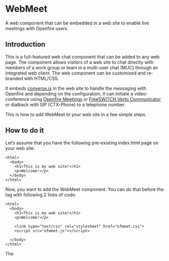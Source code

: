 # WebMeet
A web component that can be embedded in a web site to enable live meetings with Openfire users

## Introduction
This is a full-featured web chat component that can be added to any web page. 
The component allows visitors of a web site to chat directly with members of a work group or team in a multi-user chat (MUC) through an integrated web client. The web component can be customised and re-branded with HTML/CSS.

It embeds [converse.js](http://www.conversejs.org) in the web site to handle the messaging with Openfire and depending on the configuration, it can initiate a video-conference using [Openfire Meetings](http://github.com/igniterealtime/Openfire-Meetings) or [FreeSWITCH Verto Communicator](http://freeswitch.org/confluence/display/FREESWITCH/Verto+Communicator) or dialback with SIP (CTX-Phone) to a telephone number.


This is how to add WebMeet to your web site in a few simple steps.

## How to do it

Let’s assume that you have the following pre-existing index.html page on your web site:

`````
<html>
  <body>
    <h1>This is my web site!</h1>
    <p>Welcome!</p>
  </body>
</html>
`````
Now, you want to add the WebMeet component. You can do that before the </body> tag with following 2 lines of code:

`````
<html>
  <body>
    <h1>This is my web site!</h1>
    <p>Welcome!</p>

    <link type="text/css" rel="stylesheet" href="ofmeet.css">
    <script src="ofmeet.js"></script>
    
  </body>
</html>
`````

The <script/> tag above brings in the WebMeet web control and the <link/> tag brings in the default css file to style it. 
Copy the webmeet, jitsimeet, verto and phone folders to the same folder as your index.html page. Thats it!! Reload your web page.

You should now see a coloured chat bubble that remains on the bottom right side of your web page as you scroll up and down your web page. Click on it to open the chat window. Enter a nick name for the multi-user chat and hit enter.

The toolbar offers you the following messaging/chat features:

1. emojis
2. ofmeet or verto audio/video conference
3. SIP telephone callback
4. upload files
4. exit and return to chat bubble

## Screen Shots

<img src="https://github.com/igniterealtime/webmeet/raw/master/screenshots/screen1.png" />
<img src="https://github.com/igniterealtime/webmeet/raw/master/screenshots/screen3.png" />
<img src="https://github.com/igniterealtime/webmeet/raw/master/screenshots/screen4.png" />
<img src="https://github.com/igniterealtime/webmeet/raw/master/screenshots/screen5.png" />


## Additional considerations

1. The default configuration for Converse.js is to assume that Openfire and FreeSWITCH are on the same host as the web server and uses window.hostname as the XMPP and SIP domain names. Edit ofmeet/converse.html to match your preference.

`````
    converse.initialize({
        authentication: 'anonymous',
        auto_login: true,
        auto_join_rooms: [
            'lobby@conference.' + location.hostname,
        ],
        play_sounds: true,
        sounds_path: "sounds/",
        notification_icon: "image.png",
        muc_domain: "conference." + location.hostname,
        domain_placeholder: location.hostname,
        registration_domain: location.hostname,
        locked_domain: location.hostname,
        whitelisted_plugins: ["converse-singleton", "converse-inverse", "ofmeet"],
        blacklisted_plugins: ["converse-minimize", "converse-dragresize"],
        bosh_service_url: 'https://' + location.host + '/http-bind/',
        websocket_url: 'wss://' + location.host + '/ws/',
        jid: location.hostname,
        notify_all_room_messages: true,
        auto_reconnect: true,
        allow_non_roster_messaging: true,
        view_mode: 'embedded',
        ofmeet_invitation: 'Please join meeting at:',
        ofswitch: false
    });
`````

2. To configure SIP.js for telephone call back using CTX-Phone, configure the .../phone/scripts/config.js file to connect to your Asterisk or FreeSWITCH PBX.

`````
var user = {
    Destination : "3001",
    User        : "1008",
    Pass        : "1234",
    Realm       : location.hostname,
    Display     : "Guest",
    WSServer    : "wss://" + location.host + "/sip/proxy?url=ws://" + location.hostname + ":5066"
};
`````

3. If you set ofswitch as true to indicate you want to use Verto Communicator instead of Openfire Meetings, then you have an additional step to modify the config.json file for VC. These are my settings with the ofswitch plugin for Openfire.

`````
{
    "extension": "guest",
    "login": "guest",
    "password": "guest",    
    "autologin": true,
    "autocall": "3000",    
    "googlelogin": false,
    "wsURL": "wss://desktop-545pc5b:7443/sip/proxy?url=ws://192.168.1.252:8081"    
}
`````
4. There is a lot more to make this secure for public internet use, but that is beyond the scope of this readme.
